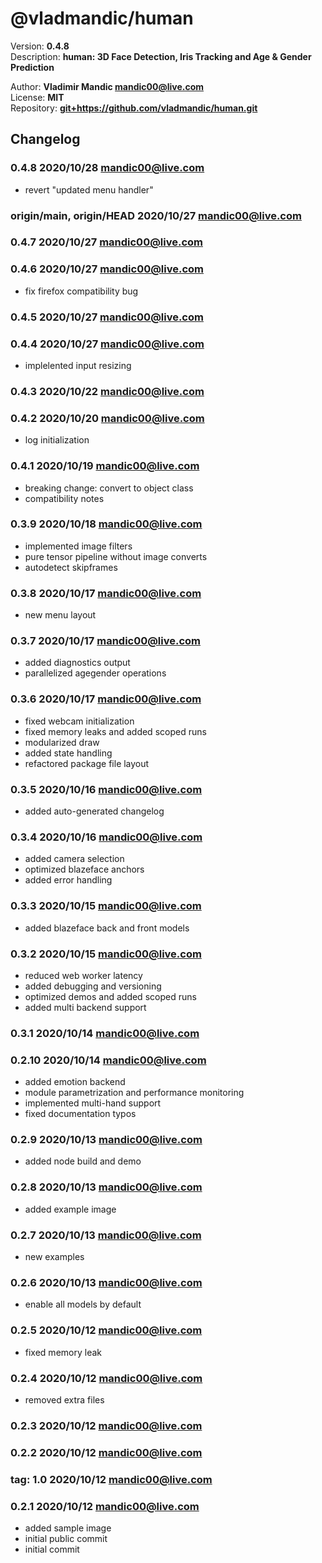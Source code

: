 
# @vladmandic/human  

Version: **0.4.8**  
Description: **human: 3D Face Detection, Iris Tracking and Age & Gender Prediction**  

Author: **Vladimir Mandic <mandic00@live.com>**  
License: **MIT** </LICENSE>  
Repository: **<git+https://github.com/vladmandic/human.git>**  

## Changelog

### **0.4.8** 2020/10/28 mandic00@live.com
- revert "updated menu handler"

### **origin/main, origin/HEAD** 2020/10/27 mandic00@live.com

### **0.4.7** 2020/10/27 mandic00@live.com

### **0.4.6** 2020/10/27 mandic00@live.com
- fix firefox compatibility bug

### **0.4.5** 2020/10/27 mandic00@live.com

### **0.4.4** 2020/10/27 mandic00@live.com
- implelented input resizing

### **0.4.3** 2020/10/22 mandic00@live.com

### **0.4.2** 2020/10/20 mandic00@live.com
- log initialization

### **0.4.1** 2020/10/19 mandic00@live.com
- breaking change: convert to object class
- compatibility notes

### **0.3.9** 2020/10/18 mandic00@live.com
- implemented image filters
- pure tensor pipeline without image converts
- autodetect skipframes

### **0.3.8** 2020/10/17 mandic00@live.com
- new menu layout

### **0.3.7** 2020/10/17 mandic00@live.com
- added diagnostics output
- parallelized agegender operations

### **0.3.6** 2020/10/17 mandic00@live.com
- fixed webcam initialization
- fixed memory leaks and added scoped runs
- modularized draw
- added state handling
- refactored package file layout

### **0.3.5** 2020/10/16 mandic00@live.com
- added auto-generated changelog

### **0.3.4** 2020/10/16 mandic00@live.com
- added camera selection
- optimized blazeface anchors
- added error handling

### **0.3.3** 2020/10/15 mandic00@live.com
- added blazeface back and front models

### **0.3.2** 2020/10/15 mandic00@live.com
- reduced web worker latency
- added debugging and versioning
- optimized demos and added scoped runs
- added multi backend support

### **0.3.1** 2020/10/14 mandic00@live.com

### **0.2.10** 2020/10/14 mandic00@live.com
- added emotion backend
- module parametrization and performance monitoring
- implemented multi-hand support
- fixed documentation typos

### **0.2.9** 2020/10/13 mandic00@live.com
- added node build and demo

### **0.2.8** 2020/10/13 mandic00@live.com
- added example image

### **0.2.7** 2020/10/13 mandic00@live.com
- new examples

### **0.2.6** 2020/10/13 mandic00@live.com
- enable all models by default

### **0.2.5** 2020/10/12 mandic00@live.com
- fixed memory leak

### **0.2.4** 2020/10/12 mandic00@live.com
- removed extra files

### **0.2.3** 2020/10/12 mandic00@live.com

### **0.2.2** 2020/10/12 mandic00@live.com

### **tag: 1.0** 2020/10/12 mandic00@live.com

### **0.2.1** 2020/10/12 mandic00@live.com
- added sample image
- initial public commit
- initial commit
